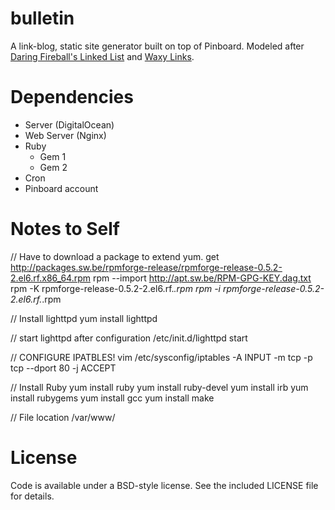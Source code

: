 bulletin
========

A link-blog, static site generator built on top of Pinboard. Modeled after [Daring Fireball's Linked List](http://daringfireball.net/linked/) and [Waxy Links](http://waxy.org/links/).

Dependencies
============

+ Server (DigitalOcean)
+ Web Server (Nginx)
+ Ruby
  + Gem 1
  + Gem 2
+ Cron
+ Pinboard account

Notes to Self
=============

// Have to download a package to extend yum.
get http://packages.sw.be/rpmforge-release/rpmforge-release-0.5.2-2.el6.rf.x86_64.rpm
rpm --import http://apt.sw.be/RPM-GPG-KEY.dag.txt
rpm -K rpmforge-release-0.5.2-2.el6.rf.*.rpm
rpm -i rpmforge-release-0.5.2-2.el6.rf.*.rpm

// Install lighttpd
yum install lighttpd

// start lighttpd after configuration
/etc/init.d/lighttpd start

// CONFIGURE IPATBLES!
vim /etc/sysconfig/iptables
-A INPUT -m tcp -p tcp --dport 80 -j ACCEPT

// Install Ruby
yum install ruby
yum install ruby-devel
yum install irb
yum install rubygems
yum install gcc
yum install make

// File location
/var/www/

License
=======

Code is available under a BSD-style license. See the included LICENSE file for details.

